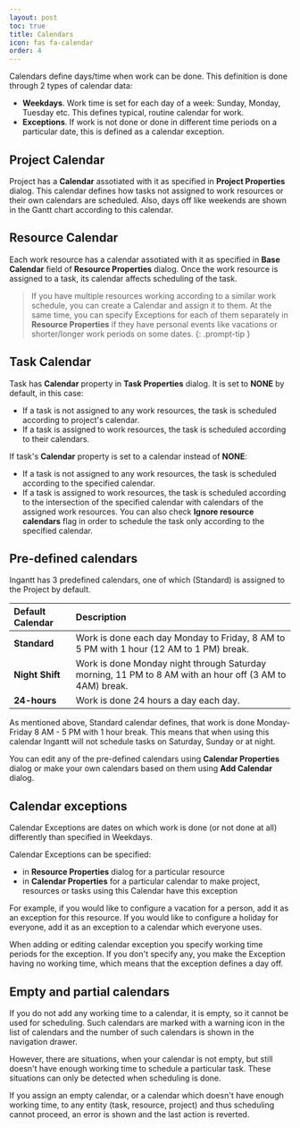 ```yaml
---
layout: post
toc: true
title: Calendars
icon: fas fa-calendar
order: 4
---
```


Calendars define days/time when work can be done. This definition is done through 2 types of calendar data:

- **Weekdays**. Work time is set for each day of a week: Sunday, Monday, Tuesday etc. This defines typical, routine calendar for work.
- **Exceptions**. If work is not done or done in different time periods on a particular date, this is defined as a calendar exception.

## Project Calendar

Project has a **Calendar** assotiated with it as specified in **Project Properties** dialog. This calendar defines how tasks not assigned to work resources or their own calendars are scheduled. Also, days off like weekends are shown in the Gantt chart according to this calendar.

## Resource Calendar

Each work resource has a calendar assotiated with it as specified in **Base Calendar** field of **Resource Properties** dialog. Once the work resource is assigned to a task, its calendar affects scheduling of the task.

> If you have multiple resources working according to a similar work schedule, you can create a Calendar and assign it to them. At the same time, you can specify Exceptions for each of them separately in **Resource Properties** if they have personal events like vacations or shorter/longer work periods on some dates.
{: .prompt-tip }

## Task Calendar

Task has **Calendar** property in **Task Properties** dialog. It is set to **NONE** by default, in this case:

- If a task is not assigned to any work resources, the task is scheduled according to project's calendar.
- If a task is assigned to work resources, the task is scheduled according to their calendars.

If task's **Calendar** property is set to a calendar instead of **NONE**:

- If a task is not assigned to any work resources, the task is scheduled according to the specified calendar.
- If a task is assigned to work resources, the task is scheduled according to the intersection of the specified calendar with calendars of the assigned work resources. You can also check **Ignore resource calendars** flag in order to schedule the task only according to the specified calendar.

## Pre-defined calendars

Ingantt has 3 predefined calendars, one of which (Standard) is assigned to the Project by default.

| Default Calendar | Description                                                                                             |
|:-----------------|:--------------------------------------------------------------------------------------------------------|
| **Standard**     | Work is done each day Monday to Friday, 8 AM to 5 PM with 1 hour (12 AM to 1 PM) break.                 |
| **Night Shift**  | Work is done Monday night through Saturday morning, 11 PM to 8 AM with an hour off (3 AM to 4AM) break. |
| **24-hours**     | Work is done 24 hours a day each day.                                                                   |

As mentioned above, Standard calendar defines, that work is done Monday-Friday 8 AM - 5 PM with 1 hour break. This means that when using this calendar Ingantt will not schedule tasks on Saturday, Sunday or at night.

You can edit any of the pre-defined calendars using **Calendar Properties** dialog or make your own calendars based on them using **Add Calendar** dialog.

## Calendar exceptions

Calendar Exceptions are dates on which work is done (or not done at all) differently than specified in Weekdays.

Calendar Exceptions can be specified:

- in **Resource Properties** dialog for a particular resource
- in **Calendar Properties** for a particular calendar to make project, resources or tasks using this Calendar have this exception

For example, if you would like to configure a vacation for a person, add it as an exception for this resource. If you would like to configure a holiday for everyone, add it as an exception to a calendar which everyone uses.

When adding or editing calendar exception you specify working time periods for the exception. If you don't specify any, you make the Exception having no working time, which means that the exception defines a day off.

## Empty and partial calendars

If you do not add any working time to a calendar, it is empty, so it cannot be used for scheduling. Such calendars are marked with a warning icon in the list of calendars and the number of such calendars is shown in the navigation drawer.

However, there are situations, when your calendar is not empty, but still doesn't have enough working time to schedule a particular task. These situations can only be detected when scheduling is done.

If you assign an empty calendar, or a calendar which doesn't have enough working time, to any entity (task, resource, project) and thus scheduling cannot proceed, an error is shown and the last action is reverted.